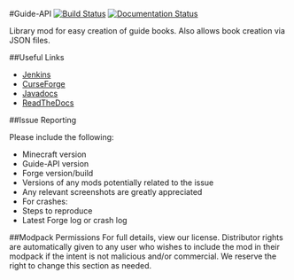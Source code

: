 #Guide-API [![Build Status](http://tehnut.info/jenkins/buildStatus/icon?job=Guide-API)](http://tehnut.info/jenkins/job/Guide-API/) [![Documentation Status](https://readthedocs.org/projects/guide-api/badge/?version=latest)](https://readthedocs.org/projects/guide-api/?badge=latest)

Library mod for easy creation of guide books. Also allows book creation via JSON files.

##Useful Links
* [Jenkins](http://tehnut.info/jenkins/job/Guide-API/)
* [CurseForge](http://minecraft.curseforge.com/mc-mods/228832-guide-api)
* [Javadocs](http://tehnut.info/jenkins/job/Guide-API/javadoc/)
* [ReadTheDocs](http://guide-api.readthedocs.org/en/latest/)

##Issue Reporting

Please include the following:

* Minecraft version
* Guide-API version
* Forge version/build
* Versions of any mods potentially related to the issue
* Any relevant screenshots are greatly appreciated
* For crashes:
 * Steps to reproduce
 * Latest Forge log or crash log

##Modpack Permissions
For full details, view our license. Distributor rights are automatically given to any user who wishes to include the mod in their modpack if the intent is not malicious and/or commercial. We reserve the right to change this section as needed.
